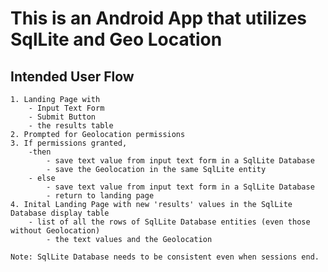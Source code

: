 # This is an Android App that utilizes SqlLite and Geo Location

## Intended User Flow
	1. Landing Page with 
		- Input Text Form
		- Submit Button
		- the results table
	2. Prompted for Geolocation permissions
	3. If permissions granted, 
		-then 
			- save text value from input text form in a SqlLite Database
			- save the Geolocation in the same SqlLite entity
		- else
			- save text value from input text form in a SqlLite Database
			- return to landing page
	4. Inital Landing Page with new 'results' values in the SqlLite Database display table
		- list of all the rows of SqlLite Database entities (even those without Geolocation)
			- the text values and the Geolocation

	Note: SqlLite Database needs to be consistent even when sessions end.
